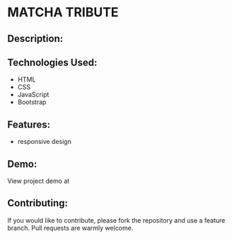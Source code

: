 # MATCHA TRIBUTE

## Description:

## Technologies Used:

- HTML
- CSS
- JavaScript
- Bootstrap

## Features:

- responsive design

## Demo:

View project demo at

## Contributing:

If you would like to contribute, please fork the repository and use a feature branch. Pull requests are warmly welcome.

